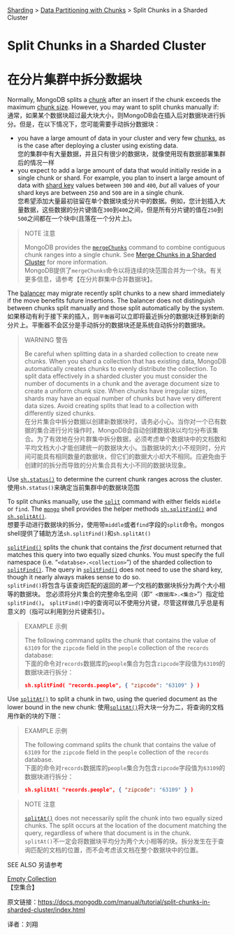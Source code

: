 [Sharding](https://docs.mongodb.com/manual/sharding/) > [Data Partitioning with Chunks](https://docs.mongodb.com/manual/core/sharding-data-partitioning/) > Split Chunks in a Sharded Cluster



# Split Chunks in a Sharded Cluster

# 在分片集群中拆分数据块

Normally, MongoDB splits a [chunk](https://docs.mongodb.com/manual/reference/glossary/#term-chunk) after an insert if the chunk exceeds the maximum [chunk size](https://docs.mongodb.com/manual/core/sharding-data-partitioning/#sharding-chunk-size). However, you may want to split chunks manually if:<br>通常，如果某个数据块超过最大块大小，则MongoDB会在插入后对数据块进行拆分。但是，在以下情况下，您可能需要手动拆分数据块：

- you have a large amount of data in your cluster and very few [chunks](https://docs.mongodb.com/manual/reference/glossary/#term-chunk), as is the case after deploying a cluster using existing data.<br>您的集群中有大量数据，并且只有很少的数据块，就像使用现有数据部署集群后的情况一样
- you expect to add a large amount of data that would initially reside in a single chunk or shard. For example, you plan to insert a large amount of data with [shard key](https://docs.mongodb.com/manual/reference/glossary/#term-shard-key) values between `300` and `400`, *but* all values of your shard keys are between `250` and `500` are in a single chunk.<br>您希望添加大量最初驻留在单个数据块或分片中的数据。例如，您计划插入大量数据，这些数据的分片键值在`300`到`400`之间，但是所有分片键的值在`250`到`500`之间都在一个块中(且落在一个分片上)。

> NOTE 注意
>
> MongoDB provides the [`mergeChunks`](https://docs.mongodb.com/manual/reference/command/mergeChunks/#dbcmd.mergeChunks) command to combine contiguous chunk ranges into a single chunk. See [Merge Chunks in a Sharded Cluster](https://docs.mongodb.com/manual/tutorial/merge-chunks-in-sharded-cluster/) for more information.<br>MongoDB提供了`mergeChunks`命令以将连续的块范围合并为一个块。有关更多信息，请参考【在分片群集中合并数据块】。

The [balancer](https://docs.mongodb.com/manual/reference/glossary/#term-balancer) may migrate recently split chunks to a new shard immediately if the move benefits future insertions. The balancer does not distinguish between chunks split manually and those split automatically by the system.<br>如果移动有利于接下来的插入，则`平衡器`可以立即将最近拆分的数据块迁移到新的分片上。平衡器不会区分是手动拆分的数据块还是系统自动拆分的数据块。

> WARNING 警告
>
> Be careful when splitting data in a sharded collection to create new chunks. When you shard a collection that has existing data, MongoDB automatically creates chunks to evenly distribute the collection. To split data effectively in a sharded cluster you must consider the number of documents in a chunk and the average document size to create a uniform chunk size. When chunks have irregular sizes, shards may have an equal number of chunks but have very different data sizes. Avoid creating splits that lead to a collection with differently sized chunks.<br>在分片集合中拆分数据以创建新数据块时，请务必小心。当你对一个已有数据的集合进行分片操作时，MongoDB会自动创建数据块以均匀分布该集合。为了有效地在分片群集中拆分数据，必须考虑单个数据块中的文档数和平均文档大小才能创建统一的数据块大小。当数据块的大小不规则时，分片间可能具有相同数量的数据块，但它们的数据大小却大不相同。应避免由于创建时的拆分而导致的分片集合具有大小不同的数据块现象。

Use [`sh.status()`](https://docs.mongodb.com/manual/reference/method/sh.status/#sh.status) to determine the current chunk ranges across the cluster.<br>使用`sh.status()`来确定当前集群中的数据块范围

To split chunks manually, use the [`split`](https://docs.mongodb.com/manual/reference/command/split/#dbcmd.split) command with either fields `middle` or `find`. The [`mongo`](https://docs.mongodb.com/manual/reference/program/mongo/#bin.mongo) shell provides the helper methods [`sh.splitFind()`](https://docs.mongodb.com/manual/reference/method/sh.splitFind/#sh.splitFind) and [`sh.splitAt()`](https://docs.mongodb.com/manual/reference/method/sh.splitAt/#sh.splitAt).<br>想要手动进行数据块的拆分，使用带`middle`或者`find`字段的`split`命令。mongos shell提供了辅助方法`sh.splitFind()`和`sh.splitAt()`

[`splitFind()`](https://docs.mongodb.com/manual/reference/method/sh.splitFind/#sh.splitFind) splits the chunk that contains the *first* document returned that matches this query into two equally sized chunks. You must specify the full namespace (i.e. “`<databse>.<collection>`”) of the sharded collection to [`splitFind()`](https://docs.mongodb.com/manual/reference/method/sh.splitFind/#sh.splitFind). The query in [`splitFind()`](https://docs.mongodb.com/manual/reference/method/sh.splitFind/#sh.splitFind) does not need to use the shard key, though it nearly always makes sense to do so.<br>`splitFind()`将包含与该查询匹配的返回的*第一个*文档的数据块拆分为两个大小相等的数据块。 您必须将分片集合的完整命名空间（即“` <数据库>.<集合>`”）指定给`splitFind()`。 `splitFind()`中的查询可以不使用分片键，尽管这样做几乎总是有意义的（指可以利用到分片键索引）。

> EXAMPLE 示例
>
> The following command splits the chunk that contains the value of `63109` for the `zipcode` field in the `people` collection of the `records` database:<br>下面的命令对`records`数据库的`people`集合为包含`zipcode`字段值为`63109`的数据块进行拆分：
> ```json
> sh.splitFind( "records.people", { "zipcode": "63109" } )
> ```

Use [`splitAt()`](https://docs.mongodb.com/manual/reference/method/sh.splitAt/#sh.splitAt) to split a chunk in two, using the queried document as the lower bound in the new chunk:
使用[`splitAt()`](https://docs.mongodb.com/manual/reference/method/sh.splitAt/#sh.splitAt)将大块一分为二，将查询的文档用作新的块的下限：

> EXAMPLE 示例
>
> The following command splits the chunk that contains the value of `63109` for the `zipcode` field in the `people` collection of the `records` database.<br>下面的命令对`records`数据库的`people`集合为包含`zipcode`字段值为`63109`的数据块进行拆分：
> ```json
> sh.splitAt( "records.people", { "zipcode": "63109" } )
> ```

> NOTE 注意
>
> [`splitAt()`](https://docs.mongodb.com/manual/reference/method/sh.splitAt/#sh.splitAt) does not necessarily split the chunk into two equally sized chunks. The split occurs at the location of the document matching the query, regardless of where that document is in the chunk.<br>`splitAt()`不一定会将数据块平均分为两个大小相等的块。拆分发生在于查询匹配的文档的位置，而不会考虑该文档在整个数据块中的位置。

SEE ALSO 另请参考

[Empty Collection](https://docs.mongodb.com/manual/core/sharding-data-partitioning/#initial-chunks-empty-collection)<br>【空集合】



原文链接：https://docs.mongodb.com/manual/tutorial/split-chunks-in-sharded-cluster/index.html

译者：刘翔
